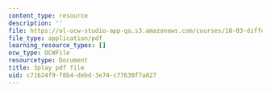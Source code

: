 ```yaml
---
content_type: resource
description: ''
file: https://ol-ocw-studio-app-qa.s3.amazonaws.com/courses/18-03-differential-equations-spring-2010/c71624f9f8b4debd3e74c77630f7a827_3ejfkMHr_DE.pdf
file_type: application/pdf
learning_resource_types: []
ocw_type: OCWFile
resourcetype: Document
title: 3play pdf file
uid: c71624f9-f8b4-debd-3e74-c77630f7a827
---
```

